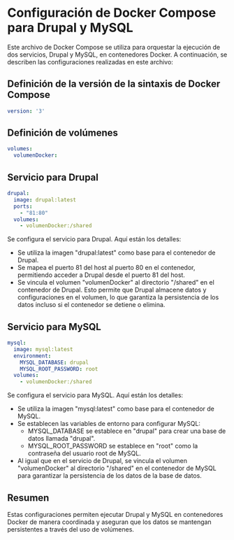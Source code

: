 # Configuración de Docker Compose para Drupal y MySQL

Este archivo de Docker Compose se utiliza para orquestar la ejecución de dos servicios, Drupal y MySQL, en contenedores Docker. A continuación, se describen las configuraciones realizadas en este archivo:

## Definición de la versión de la sintaxis de Docker Compose
```yaml
version: '3'
```

## Definición de volúmenes
```yaml
volumes:
  volumenDocker:
```

## Servicio para Drupal
```yaml
drupal:
  image: drupal:latest
  ports:
    - "81:80"
  volumes:
    - volumenDocker:/shared
```
Se configura el servicio para Drupal. Aquí están los detalles:
- Se utiliza la imagen "drupal:latest" como base para el contenedor de Drupal.
- Se mapea el puerto 81 del host al puerto 80 en el contenedor, permitiendo acceder a Drupal desde el puerto 81 del host.
- Se vincula el volumen "volumenDocker" al directorio "/shared" en el contenedor de Drupal. Esto permite que Drupal almacene datos y configuraciones en el volumen, lo que garantiza la persistencia de los datos incluso si el contenedor se detiene o elimina.

## Servicio para MySQL
```yaml
mysql:
  image: mysql:latest
  environment:
    MYSQL_DATABASE: drupal
    MYSQL_ROOT_PASSWORD: root
  volumes:
    - volumenDocker:/shared
```
Se configura el servicio para MySQL. Aquí están los detalles:
- Se utiliza la imagen "mysql:latest" como base para el contenedor de MySQL.
- Se establecen las variables de entorno para configurar MySQL:
    - MYSQL_DATABASE se establece en "drupal" para crear una base de datos llamada "drupal".
    - MYSQL_ROOT_PASSWORD se establece en "root" como la contraseña del usuario root de MySQL.
- Al igual que en el servicio de Drupal, se vincula el volumen "volumenDocker" al directorio "/shared" en el contenedor de MySQL para garantizar la persistencia de los datos de la base de datos.

## Resumen
Estas configuraciones permiten ejecutar Drupal y MySQL en contenedores Docker de manera coordinada y aseguran que los datos se mantengan persistentes a través del uso de volúmenes.